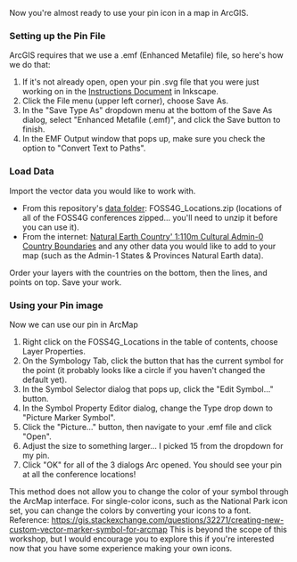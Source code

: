 Now you're almost ready to use your pin icon in a map in ArcGIS.

### Setting up the Pin File
ArcGIS requires that we use a .emf (Enhanced Metafile) file, so here's how we do that:
1. If it's not already open, open your pin .svg file that you were just working on in the [Instructions Document](/CustomCartographicSymbols/Instructions.md) in Inkscape.
2. Click the File menu (upper left corner), choose Save As.
3. In the "Save Type As" dropdown menu at the bottom of the Save As dialog, select "Enhanced Metafile (.emf)", and click the Save button to finish.
4. In the EMF Output window that pops up, make sure you check the option to "Convert Text to Paths".

### Load Data
Import the vector data you would like to work with.  
* From this repository's [data folder](/Data): FOSS4G_Locations.zip (locations of all of the FOSS4G conferences zipped... you'll need to unzip it before you can use it).
* From the internet: [Natural Earth Country' 1:110m Cultural Admin-0 Country Boundaries](http://www.naturalearthdata.com/downloads/110m-cultural-vectors) and any other data you would like to add to your map (such as the Admin-1 States & Provinces Natural Earth data).

Order your layers with the countries on the bottom, then the lines, and points on top.  Save your work.

### Using your Pin image
Now we can use our pin in ArcMap
1. Right click on the FOSS4G_Locations in the table of contents, choose Layer Properties.
1. On the Symbology Tab, click the button that has the current symbol for the point (it probably looks like a circle if you haven't changed the default yet).
1. In the Symbol Selector dialog that pops up, click the "Edit Symbol..." button.
1. In the Symbol Property Editor dialog, change the Type drop down to "Picture Marker Symbol".
1. Click the "Picture..." button, then navigate to your .emf file and click "Open".
1. Adjust the size to something larger... I picked 15 from the dropdown for my pin.
1. Click "OK" for all of the 3 dialogs Arc opened.  You should see your pin at all the conference locations!

This method does not allow you to change the color of your symbol through the ArcMap interface.  For single-color icons, such as the National Park icon set, you can change the colors by converting your icons to a font.  Reference: https://gis.stackexchange.com/questions/32271/creating-new-custom-vector-marker-symbol-for-arcmap  This is beyond the scope of this workshop, but I would encourage you to explore this if you're interested now that you have some experience making your own icons.
